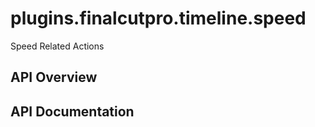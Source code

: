 # plugins.finalcutpro.timeline.speed

Speed Related Actions

## API Overview

## API Documentation

